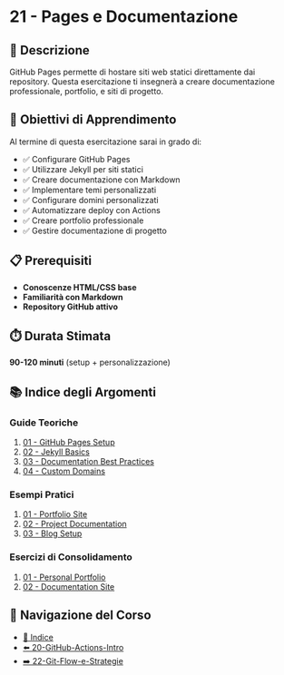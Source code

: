 # 21 - Pages e Documentazione

## 📖 Descrizione

GitHub Pages permette di hostare siti web statici direttamente dai repository. Questa esercitazione ti insegnerà a creare documentazione professionale, portfolio, e siti di progetto.

## 🎯 Obiettivi di Apprendimento

Al termine di questa esercitazione sarai in grado di:

- ✅ Configurare GitHub Pages
- ✅ Utilizzare Jekyll per siti statici
- ✅ Creare documentazione con Markdown
- ✅ Implementare temi personalizzati
- ✅ Configurare domini personalizzati
- ✅ Automatizzare deploy con Actions
- ✅ Creare portfolio professionale
- ✅ Gestire documentazione di progetto

## 📋 Prerequisiti

- **Conoscenze HTML/CSS base**
- **Familiarità con Markdown**
- **Repository GitHub attivo**

## ⏱️ Durata Stimata

**90-120 minuti** (setup + personalizzazione)

## 📚 Indice degli Argomenti

### Guide Teoriche
1. [01 - GitHub Pages Setup](./guide/01-pages-setup.md)
2. [02 - Jekyll Basics](./guide/02-jekyll-basics.md)
3. [03 - Documentation Best Practices](./guide/03-documentation-practices.md)
4. [04 - Custom Domains](./guide/04-custom-domains.md)

### Esempi Pratici
1. [01 - Portfolio Site](./esempi/01-portfolio-site.md)
2. [02 - Project Documentation](./esempi/02-project-documentation.md)
3. [03 - Blog Setup](./esempi/03-blog-setup.md)

### Esercizi di Consolidamento
1. [01 - Personal Portfolio](./esercizi/01-personal-portfolio.md)
2. [02 - Documentation Site](./esercizi/02-documentation-site.md)

## 🔄 Navigazione del Corso

- [📑 Indice](../README.md)
- [⬅️ 20-GitHub-Actions-Intro](../20-GitHub-Actions-Intro/README.md)
- [➡️ 22-Git-Flow-e-Strategie](../22-Git-Flow-e-Strategie/README.md)
